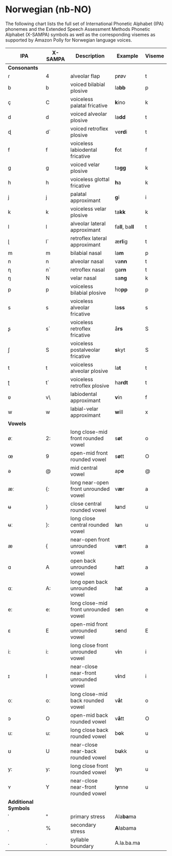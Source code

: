 # Norwegian \(nb\-NO\)<a name="ph-table-norwegian"></a>

The following chart lists the full set of International Phonetic Alphabet \(IPA\) phonemes and the Extended Speech Assessment Methods Phonetic Alphabet \(X\-SAMPA\) symbols as well as the corresponding visemes as supported by Amazon Polly for Norwegian language voices\.


| IPA | X\-SAMPA | Description | Example | Viseme | 
| --- | --- | --- | --- | --- | 
|  **Consonants**  | 
| ɾ | 4 | alveolar flap | p**r**øv | t | 
| b | b | voiced bilabial plosive | la**bb** | p | 
| ç | C | voiceless palatal fricative | **k**ino | k | 
| d | d | voiced alveolar plosive | la**dd** | t | 
| ɖ | d` | voiced retroflex plosive | ve**rd**i | t | 
| f | f | voiceless labiodental fricative | **f**ot | f | 
| ɡ | ɡ | voiced velar plosive | ta**gg** | k | 
| h | h | voiceless glottal fricative | **h**a | k | 
| j | j | palatal approximant | **g**i | i | 
| k | k | voiceless velar plosive | ta**kk** | k | 
| l | l | alveolar lateral approximant | fa**ll**, ba**ll** | t | 
| ɭ | l` | retroflex lateral approximant | æ**rl**ig | t | 
| m | m | bilabial nasal | la**m** | p | 
| n | n | alveolar nasal | va**nn** | t | 
| ɳ | n` | retroflex nasal | ga**rn** | t | 
| ŋ | N | velar nasal | sa**ng** | k | 
| p | p | voiceless bilabial plosive | ho**pp** | p | 
| s | s | voiceless alveolar fricative | la**ss** | s | 
| ʂ | s` | voiceless retroflex fricative | å**rs** | S | 
| ʃ | S | voiceless postalveolar fricative | **s**kyt | S | 
| t | t | voiceless alveolar plosive | la**t** | t | 
| ʈ | t` | voiceless retroflex plosive | ha**rdt** | t | 
| ʋ | v\\ | labiodental approximant | **v**in | f | 
| w | w | labial\-velar approximant | **w**ill | x | 
|  **Vowels**  | 
| øː | 2: | long close\-mid front rounded vowel | s**ø**t | o | 
| œ | 9 | open\-mid front rounded vowel | s**ø**tt | O | 
| ə | @ | mid central vowel | ap**e** | @ | 
| æː | \{: | long near\-open front unrounded vowel | v**æ**r | a | 
| ʉ | \} | close central rounded vowel | l**u**nd | u | 
| ʉː | \}: | long close central rounded vowel | l**u**n | u | 
| æ | \{ | near\-open front unrounded vowel | v**æ**rt | a | 
| ɑ | A | open back unrounded vowel | h**a**tt | a | 
| ɑː | A: | long open back unrounded vowel | h**a**t | a | 
| e: | e: | long close\-mid front unrounded vowel | s**e**n | e | 
| ɛ | E | open\-mid front unrounded vowel | s**e**nd | E | 
| i: | i: | long close front unrounded vowel | v**i**n | i | 
| ɪ | I | near\-close near\-front unrounded vowel | v**i**nd | i | 
| oː | oː | long close\-mid back rounded vowel | v**å**t | o | 
| ɔ | O | open\-mid back rounded vowel | v**å**tt | O | 
| u: | u: | long close back rounded vowel | b**o**k | u | 
| ʊ | U | near\-close near\-back rounded vowel | b**u**kk | u | 
| y: | y: | long close front rounded vowel | l**y**n | u | 
| ʏ | Y | near\-close near\-front rounded vowel | l**y**nne | u | 
|  **Additional Symbols**  | 
| ˈ | " | primary stress | Ala**ba**ma |  | 
| ˌ | % | secondary stress | **A**labama |  | 
| \. | \. | syllable boundary | A\.la\.ba\.ma |  | 
